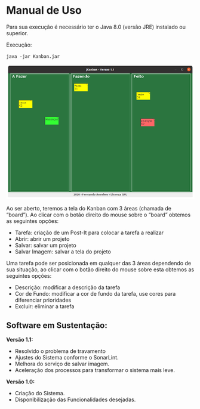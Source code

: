 # Manual de Uso

Para sua execução é necessário ter o Java 8.0 (versão JRE) instalado ou superior. 

Execução: 
```
java -jar Kanban.jar
```

![Inicial](kanban.png) 

Ao ser aberto, teremos a tela do Kanban com 3 áreas (chamada de “board”). Ao clicar com o botão direito do mouse sobre o “board” obtemos as seguintes opções:

* Tarefa: criação de um Post-It para colocar a tarefa a realizar
* Abrir: abrir um projeto
* Salvar: salvar um projeto
* Salvar Imagem: salvar a tela do projeto

Uma tarefa pode ser posicionada em qualquer das 3 áreas dependendo de sua situação, ao clicar com o botão direito do mouse sobre esta obtemos as seguintes opções:

* Descrição: modificar a descrição da tarefa
* Cor de Fundo: modificar a cor de fundo da tarefa, use cores para diferenciar prioridades
* Excluir: eliminar a tarefa

## Software em Sustentação:

**Versão 1.1:**
* Resolvido o problema de travamento
* Ajustes do Sistema conforme o SonarLint.
* Melhora do serviço de salvar imagem.
* Aceleração dos processos para transformar o sistema mais leve.

**Versão 1.0:**

* Criação do Sistema.
* Disponibilização das Funcionalidades desejadas.